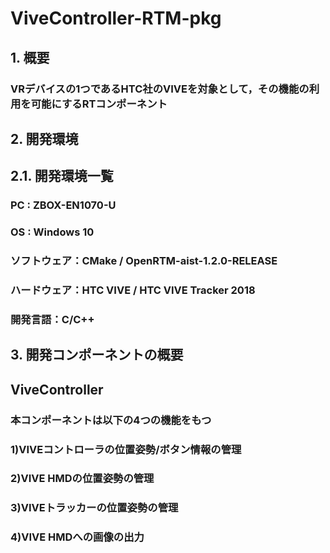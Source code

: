 # ViveController-RTM-pkg

## 1. 概要
### VRデバイスの1つであるHTC社のVIVEを対象として，その機能の利用を可能にするRTコンポーネント
###
## 2. 開発環境
## 2.1. 開発環境一覧
### PC : ZBOX-EN1070-U
### OS : Windows 10
### ソフトウェア：CMake / OpenRTM-aist-1.2.0-RELEASE
### ハードウェア：HTC VIVE / HTC VIVE Tracker 2018
### 開発言語：C/C++

## 3. 開発コンポーネントの概要
## ViveController
### 本コンポーネントは以下の4つの機能をもつ
### 1)VIVEコントローラの位置姿勢/ボタン情報の管理
### 2)VIVE HMDの位置姿勢の管理
### 3)VIVEトラッカーの位置姿勢の管理
### 4)VIVE HMDへの画像の出力

